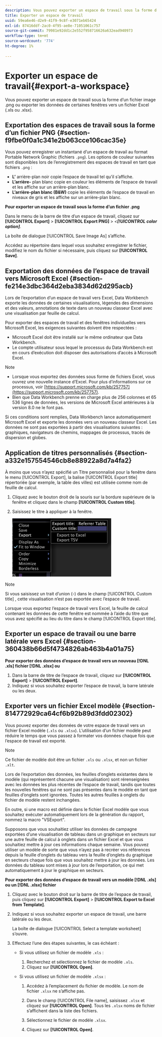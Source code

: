 ```yaml
---
description: Vous pouvez exporter un espace de travail sous la forme d’un fichier image .png ou exporter les données de certaines fenêtres vers un fichier Excel (.xls ou .xlsx).
title: Exporter un espace de travail
uuid: 59ea6e46-d2e9-41f9-9c8f-e3071eb65424
exl-id: 87416ddf-2ac0-4f95-ae8e-71051061c757
source-git-commit: 79981e92dd1c2e552f958716626a632ead940973
workflow-type: tm+mt
source-wordcount: '774'
ht-degree: 1%

---
```


# Exporter un espace de travail{#export-a-workspace}

Vous pouvez exporter un espace de travail sous la forme d’un fichier image .png ou exporter les données de certaines fenêtres vers un fichier Excel (.xls ou .xlsx).

## Exportation des espaces de travail sous la forme d’un fichier PNG {#section-f9fbe0f0a1c341e2b063cce106cac35e}

Vous pouvez enregistrer un instantané d’un espace de travail au format Portable Network Graphic (fichiers `.png`). Les options de couleur suivantes sont disponibles lors de l’enregistrement des espaces de travail en tant que fichiers `.png` :

* **L’** arrière-plan noir copie l’espace de travail tel qu’il s’affiche.
* **L’arrière-** plan blanc copie en couleur les éléments de l’espace de travail et les affiche sur un arrière-plan blanc.
* **L’arrière-plan blanc (B&amp;W)**  copie les éléments de l’espace de travail en niveaux de gris et les affiche sur un arrière-plan blanc.

**Pour exporter un espace de travail sous la forme d’un fichier .png**

Dans le menu de la barre de titre d’un espace de travail, cliquez sur **[!UICONTROL Export]** > **[!UICONTROL Export PNG]** > *&lt;**[!UICONTROL color option]***.

La boîte de dialogue [!UICONTROL Save Image As] sʼaffiche.

Accédez au répertoire dans lequel vous souhaitez enregistrer le fichier, modifiez le nom du fichier si nécessaire, puis cliquez sur **[!UICONTROL Save]**.

## Exportation des données de l’espace de travail vers Microsoft Excel {#section-fe214e3dbc364d2eba3834d62d295acb}

Lors de l’exportation d’un espace de travail vers Excel, Data Workbench exporte les données de certaines visualisations, légendes des dimensions et des valeurs, annotations de texte dans un nouveau classeur Excel avec une visualisation par feuille de calcul.

Pour exporter des espaces de travail et des fenêtres individuelles vers Microsoft Excel, les exigences suivantes doivent être respectées :

* Microsoft Excel doit être installé sur le même ordinateur que Data Workbench.
* Le compte utilisateur sous lequel le processus du Data Workbench est en cours d’exécution doit disposer des autorisations d’accès à Microsoft Excel.

>[!NOTE]
>
>* Lorsque vous exportez des données sous forme de fichiers Excel, vous ouvrez une nouvelle instance d’Excel. Pour plus d’informations sur ce processus, voir [https://support.microsoft.com/kb/257757](https://support.microsoft.com/kb/257757).
>* Bien que Data Workbench prenne en charge plus de 256 colonnes et 65 536 lignes de données, les versions de Microsoft Excel antérieures à la version 8.0 ne le font pas.
>


Si ces conditions sont remplies, Data Workbench lance automatiquement Microsoft Excel et exporte les données vers un nouveau classeur Excel. Les données ne sont pas exportées à partir des visualisations suivantes : graphiques, navigateurs de chemins, mappages de processus, tracés de dispersion et globes.

## Application de titres personnalisés {#section-a332e157554546cb8e88922a8d7a4fa2}

À moins que vous n’ayez spécifié un Titre personnalisé pour la fenêtre dans le menu [!UICONTROL Export], la balise [!UICONTROL Export title] répertoriée (par exemple, la table des villes) est utilisée comme nom de feuille de calcul.

1. Cliquez avec le bouton droit de la souris sur la bordure supérieure de la fenêtre et cliquez dans le champ **[!UICONTROL Custom title]**.
1. Saisissez le titre à appliquer à la fenêtre.

   ![](assets/mnu_window_TitleBar_Export.png)

>[!NOTE]
>
>Si vous saisissez un trait d’union (-) dans le champ [!UICONTROL Custom title] , cette visualisation n’est pas exportée avec l’espace de travail.

Lorsque vous exportez l’espace de travail vers Excel, la feuille de calcul contenant les données de cette fenêtre est nommée à l’aide du titre que vous avez spécifié au lieu du titre dans le champ [!UICONTROL Export title].

## Exporter un espace de travail ou une barre latérale vers Excel {#section-360438b66d5f4734826ab463b4a01a75}

**Pour exporter des données d’espace de travail vers un nouveau  [!DNL .xls] fichier  [!DNL .xlsx] ou**

1. Dans la barre de titre de l’espace de travail, cliquez sur **[!UICONTROL Export]** > **[!UICONTROL Export]**.
1. Indiquez si vous souhaitez exporter l’espace de travail, la barre latérale ou les deux.

## Exporter vers un fichier Excel modèle {#section-814772929ca64cf6b92b89d3fdd02302}

Vous pouvez exporter des données de votre espace de travail vers un fichier Excel modèle (`.xls` ou `.xlsx`). L’utilisation d’un fichier modèle peut réduire le temps que vous passez à formater vos données chaque fois que l’espace de travail est exporté.

>[!NOTE]
>
>Ce fichier de modèle doit être un fichier `.xls` ou `.xlsx`, et non un fichier `.xlt`.

Lors de l’exportation des données, les feuilles d’onglets existantes dans le modèle (qui représentent chacune une visualisation) sont rérenseignées avec les données les plus récentes de l’espace de travail, tandis que toutes les nouvelles fenêtres qui ne sont pas présentes dans le modèle en tant que feuilles d’onglets sont ignorées. Toutes les autres feuilles à onglets du fichier de modèle restent inchangées.

En outre, si une macro est définie dans le fichier Excel modèle que vous souhaitez exécuter automatiquement lors de la génération du rapport, nommez la macro &quot;VSExport&quot;.

Supposons que vous souhaitiez utiliser les données de campagne exportées d’une visualisation de tableau dans un graphique en secteurs sur une autre feuille de calcul à onglets dans un fichier Excel et que vous souhaitiez mettre à jour ces informations chaque semaine. Vous pouvez utiliser un modèle de sorte que vous n’ayez pas à recréer vos références depuis la feuille d’onglets du tableau vers la feuille d’onglets du graphique en secteurs chaque fois que vous souhaitez mettre à jour les données. Les données du tableau sont mises à jour lors de l’exportation, ce qui met automatiquement à jour le graphique en secteurs.

**Pour exporter des données d’espace de travail vers un modèle  [!DNL .xls] ou un  [!DNL .xlsx] fichier**

1. Cliquez avec le bouton droit sur la barre de titre de l’espace de travail, puis cliquez sur **[!UICONTROL Export]** > **[!UICONTROL Export to Excel from Template]**.
1. Indiquez si vous souhaitez exporter un espace de travail, une barre latérale ou les deux.

   La boîte de dialogue [!UICONTROL Select a template worksheet] s’ouvre.

1. Effectuez l’une des étapes suivantes, le cas échéant :

   * Si vous utilisez un fichier de modèle `.xls` :

      1. Recherchez et sélectionnez le fichier de modèle `.xls`.
      1. Cliquez sur **[!UICONTROL Open]**.
   * Si vous utilisez un fichier de modèle `.xlsx` :

      1. Accédez à l’emplacement du fichier de modèle. Le nom de fichier `.xlsx` ne s’affiche pas.
      1. Dans le champ [!UICONTROL File name], saisissez `.xlsx` et cliquez sur **[!UICONTROL Open]**. Tous les `.xlsx` noms de fichier s’affichent dans la liste des fichiers.

      1. Sélectionnez le fichier de modèle `.xlsx`.
      1. Cliquez sur **[!UICONTROL Open]**.
